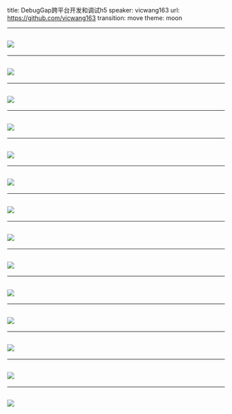 title: DebugGap跨平台开发和调试h5
speaker: vicwang163
url: https://github.com/vicwang163
transition: move
theme: moon

----
![](http://ww2.sinaimg.cn/thumbnail/005OSeYugw1f9dvpmfibej30k00b974y.jpg)
----

----
![](http://ww2.sinaimg.cn/thumbnail/005OSeYugw1f9dvplm6woj30k00b9jsv.jpg)
----

----
![](http://ww1.sinaimg.cn/thumbnail/005OSeYugw1f9dvplykhbj30k00b9403.jpg)
----

----
![](http://ww4.sinaimg.cn/thumbnail/005OSeYugw1f9dvplt946j30k00b9q3m.jpg)
----

----
![](http://ww3.sinaimg.cn/thumbnail/005OSeYugw1f9dvpnkzj5j30k00b9tas.jpg)
----

----
![](http://ww2.sinaimg.cn/thumbnail/005OSeYugw1f9dvpmfp86j30k00b9ta6.jpg)
----

----
![](http://ww4.sinaimg.cn/thumbnail/005OSeYugw1f9dvplmnckj30k00b9wfg.jpg)
----

----
![](http://ww2.sinaimg.cn/thumbnail/005OSeYugw1f9dvplrjptj30k00b9aaw.jpg)
----

----
![](http://ww4.sinaimg.cn/thumbnail/005OSeYugw1f9dvpmo0q0j30k00b93zu.jpg)
----

----
![](http://ww4.sinaimg.cn/thumbnail/005OSeYugw1f9dvpn20whj30k00b9wg8.jpg)
----

----
![](http://ww1.sinaimg.cn/thumbnail/005OSeYugw1f9dvpnpqdyj30k00b9myu.jpg)
----

----
![](http://ww2.sinaimg.cn/thumbnail/005OSeYugw1f9dvpntmfij30k00b9tan.jpg)
----

----
![](http://ww3.sinaimg.cn/thumbnail/005OSeYugw1f9dvpmubwuj30k00b9dga.jpg)
----

----
![](http://ww2.sinaimg.cn/thumbnail/005OSeYugw1f9dvpmy58sj30k00b9jru.jpg)
----